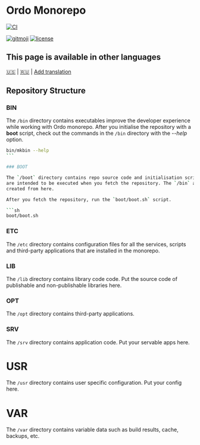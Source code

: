# Ordo Monorepo

[![CI](https://github.com/ordo-pink/ordo/actions/workflows/ci.yml/badge.svg)](https://github.com/ordo-pink/ordo/actions/workflows/ci.yml)

[![gitmoji](https://img.shields.io/badge/gitmoji-%20😜%20😍-FFDD67.svg)](https://gitmoji.carloscuesta.me/)
[![license](https://img.shields.io/github/license/ordo-pink/ordo)](https://github.com/ordo-pink/ordo)

## This page is available in other languages

[🇺🇸](/root/docs/readme/en.md) | [🇷🇺](/root/docs/readme/ru.md) |
[Add translation](/root/docs/guides/adding-readme-translations/en.md)

## Repository Structure

### BIN

The `/bin` directory contains executables improve the developer experience while
working with Ordo monorepo. After you initialise the repository with a **boot**
script, check out the commands in the `/bin` directory with the _--help_ option.

````sh
bin/mkbin --help
```

### BOOT

The `/boot` directory contains repo source code and initialisation scripts that
are intended to be executed when you fetch the repository. The `/bin` apps are
created from here.

After you fetch the repository, run the `boot/boot.sh` script.

```sh
boot/boot.sh
````

### ETC

The `/etc` directory contains configuration files for all the services, scripts
and third-party applications that are installed in the monorepo.

### LIB

The `/lib` directory contains library code code. Put the source code of
publishable and non-publishable libraries here.

### OPT

The `/opt` directory contains third-party applications.

### SRV

The `/srv` directory contains application code. Put your servable apps here.

# USR

The `/usr` directory contains user specific configuration. Put your config here.

# VAR

The `/var` directory contains variable data such as build results, cache,
backups, etc.
